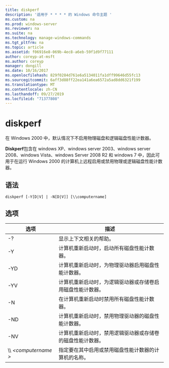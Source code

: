 ```yaml
---
title: diskperf
description: '适用于 * * * * 的 Windows 命令主题 '
ms.custom: na
ms.prod: windows-server
ms.reviewer: na
ms.suite: na
ms.technology: manage-windows-commands
ms.tgt_pltfrm: na
ms.topic: article
ms.assetid: f06916e8-069b-4ec8-a6eb-59f1d9f77111
author: coreyp-at-msft
ms.author: coreyp
manager: dongill
ms.date: 10/16/2017
ms.openlocfilehash: 829f0284d761e6a5134011fa1dff99646d55fc13
ms.sourcegitcommit: 6aff3d88ff22ea141a6ea6572a5ad8dd6321f199
ms.translationtype: MT
ms.contentlocale: zh-CN
ms.lasthandoff: 09/27/2019
ms.locfileid: "71377808"
---
```

# <a name="diskperf"></a>diskperf



在 Windows 2000 中，默认情况下不启用物理磁盘和逻辑磁盘性能计数器。

**Diskperf**包含在 windows XP、windows server 2003、windows server 2008、windows Vista、windows Server 2008 R2 和 windows 7 中，因此可用于在运行 Windows 2000 的计算机上远程启用或禁用物理或逻辑磁盘性能计数器。

## <a name="syntax"></a>语法

```
diskperf [-Y[D|V] | -N[D|V]] [\\computername]
```

## <a name="options"></a>选项

|选项|描述|
|------|-----------|
|-?|显示上下文相关的帮助。|
|-Y|计算机重新启动时，启动所有磁盘性能计数器。|
|-YD|计算机重新启动时，为物理驱动器启用磁盘性能计数器。|
|-YV|计算机重新启动时，为逻辑驱动器或存储卷启用磁盘性能计数器。|
|-N|在计算机重新启动时禁用所有磁盘性能计数器。|
|-ND|计算机重新启动时，禁用物理驱动器的磁盘性能计数器。|
|-NV|计算机重新启动时，禁用逻辑驱动器或存储卷的磁盘性能计数器。|
|\\\\ *\<computername >*|指定要在其中启用或禁用磁盘性能计数器的计算机的名称。|